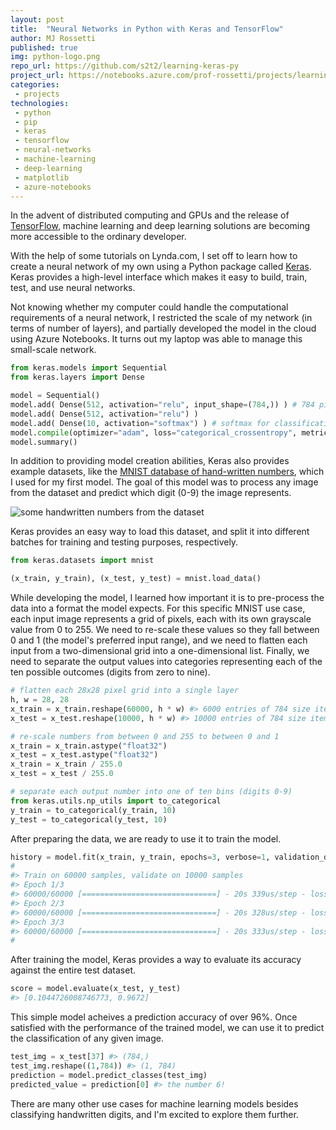 ```yaml
---
layout: post
title:  "Neural Networks in Python with Keras and TensorFlow"
author: MJ Rossetti
published: true
img: python-logo.png
repo_url: https://github.com/s2t2/learning-keras-py
project_url: https://notebooks.azure.com/prof-rossetti/projects/learning-keras/html/my_model.ipynb
categories:
 - projects
technologies:
 - python
 - pip
 - keras
 - tensorflow
 - neural-networks
 - machine-learning
 - deep-learning
 - matplotlib
 - azure-notebooks
---
```


In the advent of distributed computing and GPUs and the release of [TensorFlow](https://www.tensorflow.org/), machine learning and deep learning solutions are becoming more accessible to the ordinary developer.

With the help of some tutorials on Lynda.com, I set off to learn how to create a neural network of my own using a Python package called [Keras](https://keras.io/). Keras provides a high-level interface which makes it easy to build, train, test, and use neural networks.

Not knowing whether my computer could handle the computational requirements of a neural network, I restricted the scale of my network (in terms of number of layers), and partially developed the model in the cloud using Azure Notebooks. It turns out my laptop was able to manage this small-scale network.

```py
from keras.models import Sequential
from keras.layers import Dense

model = Sequential()
model.add( Dense(512, activation="relu", input_shape=(784,)) ) # 784 pixel flattened image
model.add( Dense(512, activation="relu") )
model.add( Dense(10, activation="softmax") ) # softmax for classification (digits 0-9)
model.compile(optimizer="adam", loss="categorical_crossentropy", metrics=["accuracy"]) # categorical_crossentropy (b/c output into 10 categories)
model.summary()
```

In addition to providing model creation abilities, Keras also provides example datasets, like the [MNIST database of hand-written numbers](https://en.wikipedia.org/wiki/MNIST_database), which I used for my first model. The goal of this model was to process any image from the dataset and predict which digit (0-9) the image represents.

![some handwritten numbers from the dataset](https://upload.wikimedia.org/wikipedia/commons/2/27/MnistExamples.png)

Keras provides an easy way to load this dataset, and split it into different batches for training and testing purposes, respectively.

```py
from keras.datasets import mnist

(x_train, y_train), (x_test, y_test) = mnist.load_data()
```

While developing the model, I learned how important it is to pre-process the data into a format the model expects. For this specific MNIST use case, each input image represents a grid of pixels, each with its own grayscale value from 0 to 255. We need to re-scale these values so they fall between 0 and 1 (the model's preferred input range), and we need to flatten each input from a two-dimensional grid into a one-dimensional list. Finally, we need to separate the output values into categories representing each of the ten possible outcomes (digits from zero to nine).

```py
# flatten each 28x28 pixel grid into a single layer
h, w = 28, 28
x_train = x_train.reshape(60000, h * w) #> 6000 entries of 784 size items
x_test = x_test.reshape(10000, h * w) #> 10000 entries of 784 size items

# re-scale numbers from between 0 and 255 to between 0 and 1
x_train = x_train.astype("float32")
x_test = x_test.astype("float32")
x_train = x_train / 255.0
x_test = x_test / 255.0

# separate each output number into one of ten bins (digits 0-9)
from keras.utils.np_utils import to_categorical
y_train = to_categorical(y_train, 10)
y_test = to_categorical(y_test, 10)
```

After preparing the data, we are ready to use it to train the model.

```py
history = model.fit(x_train, y_train, epochs=3, verbose=1, validation_data=(x_test, y_test) )
#
#> Train on 60000 samples, validate on 10000 samples
#> Epoch 1/3
#> 60000/60000 [==============================] - 20s 339us/step - loss: 0.1825 - acc: 0.9446 - val_loss: 0.1481 - val_acc: 0.9527
#> Epoch 2/3
#> 60000/60000 [==============================] - 20s 328us/step - loss: 0.0805 - acc: 0.9752 - val_loss: 0.0788 - val_acc: 0.9758
#> Epoch 3/3
#> 60000/60000 [==============================] - 20s 333us/step - loss: 0.0564 - acc: 0.9819 - val_loss: 0.1045 - val_acc: 0.9672
#
```

After training the model, Keras provides a way to evaluate its accuracy against the entire test dataset.

```py
score = model.evaluate(x_test, y_test)
#> [0.1044726008746773, 0.9672]
```

This simple model acheives a prediction accuracy of over 96%. Once satisfied with the performance of the trained model, we can use it to predict the classification of any given image.

```py
test_img = x_test[37] #> (784,)
test_img.reshape((1,784)) #> (1, 784)
prediction = model.predict_classes(test_img)
predicted_value = prediction[0] #> the number 6!
```

There are many other use cases for machine learning models besides classifying handwritten digits, and I'm excited to explore them further.
